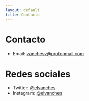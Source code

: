 ```yaml
---
layout: default
title: Contacto
---
```


# Contacto

- Email: vanchesv@protonmail.com

# Redes sociales

- Twitter: [@elvanches](https://twitter.com/elvanches)
- Instagram: [@elvanches](https://www.instagram.com/elvanches/)